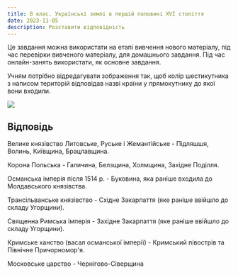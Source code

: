 ```yaml
---
title: 8 клас. Українські землі в першій половині ХVІ століття
date: 2023-11-05
description: Розставити відповідність
---
```

Це завдання можна використати на етапі вивчення нового матеріалу, під час перевірки вивченого матеріалу, для домашнього завдання. Під час онлайн-занять використати, як основне завдання.

Учням потрібно відредагувати зображення так, щоб колір шестикутника з написом територій відповідав назві країни у  прямокутнику до якої вони входили.

![](/uploads/teritorii.jpg)

## Відповідь

Велике князівство Литовське, Руське і Жемантійське - Підляшшя, Волинь, Київщина, Брацлавщина.

Корона Польська - Галичина, Белзщина, Холмщина, Західне Поділля. 

Османська імперія після 1514 р. - Буковина, яка раніше входила до Молдавського князівства.

Трансільванське князівство - Східне Закарпаття (яке раніше ввійшло до складу Угорщини).

Священна Римська імперія - Західне Закарпаття (яке раніше  ввійшло до складу Угорщини).

Кримське ханство (васал османської імперії) - Кримський півострів та Північне Причорномор'я.

Московське царство - Чернігово-Сіверщина

